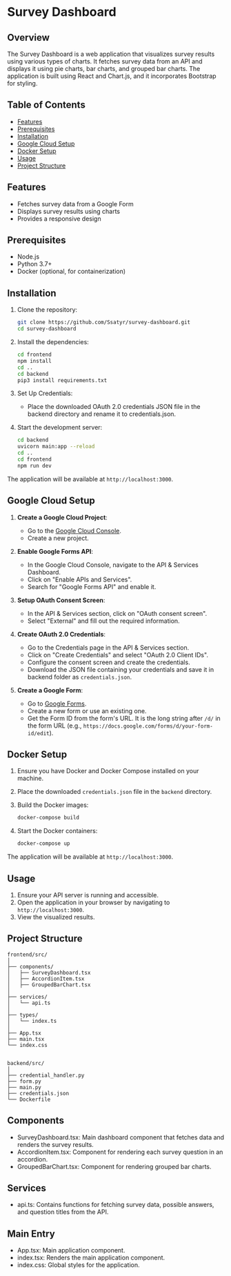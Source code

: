 # Survey Dashboard

## Overview

The Survey Dashboard is a web application that visualizes survey results using various types of charts. It fetches survey data from an API and displays it using pie charts, bar charts, and grouped bar charts. The application is built using React and Chart.js, and it incorporates Bootstrap for styling.

## Table of Contents

- [Features](#features)
- [Prerequisites](#prerequisites)
- [Installation](#installation)
- [Google Cloud Setup](#google-cloud-setup)
- [Docker Setup](#docker-setup)
- [Usage](#usage)
- [Project Structure](#project-structure)

## Features

- Fetches survey data from a Google Form
- Displays survey results using charts
- Provides a responsive design

## Prerequisites

- Node.js
- Python 3.7+
- Docker (optional, for containerization)

## Installation

1. Clone the repository:

   ```sh
   git clone https://github.com/Ssatyr/survey-dashboard.git
   cd survey-dashboard
   ```

2. Install the dependencies:

   ```sh
   cd frontend
   npm install
   cd ..
   cd backend
   pip3 install requirements.txt
   ```

3. Set Up Credentials:

   - Place the downloaded OAuth 2.0 credentials JSON file in the backend directory and rename it to credentials.json.

4. Start the development server:

   ```sh
   cd backend
   uvicorn main:app --reload
   cd ..
   cd frontend
   npm run dev
   ```

The application will be available at `http://localhost:3000`.

## Google Cloud Setup

1. **Create a Google Cloud Project**:

   - Go to the [Google Cloud Console](https://console.cloud.google.com/).
   - Create a new project.

2. **Enable Google Forms API**:

   - In the Google Cloud Console, navigate to the API & Services Dashboard.
   - Click on "Enable APIs and Services".
   - Search for "Google Forms API" and enable it.

3. **Setup OAuth Consent Screen**:

   - In the API & Services section, click on "OAuth consent screen".
   - Select "External" and fill out the required information.

4. **Create OAuth 2.0 Credentials**:

   - Go to the Credentials page in the API & Services section.
   - Click on "Create Credentials" and select "OAuth 2.0 Client IDs".
   - Configure the consent screen and create the credentials.
   - Download the JSON file containing your credentials and save it in backend folder as `credentials.json`.

5. **Create a Google Form**:
   - Go to [Google Forms](https://forms.google.com/).
   - Create a new form or use an existing one.
   - Get the Form ID from the form's URL. It is the long string after `/d/` in the form URL (e.g., `https://docs.google.com/forms/d/your-form-id/edit`).

## Docker Setup

1. Ensure you have Docker and Docker Compose installed on your machine.

2. Place the downloaded `credentials.json` file in the `backend` directory.

3. Build the Docker images:

   ```sh
   docker-compose build
   ```

4. Start the Docker containers:

   ```sh
   docker-compose up
   ```

The application will be available at `http://localhost:3000`.

## Usage

1. Ensure your API server is running and accessible.
2. Open the application in your browser by navigating to `http://localhost:3000`.
3. View the visualized results.

## Project Structure

```plaintext
frontend/src/
│
├── components/
│   ├── SurveyDashboard.tsx
│   ├── AccordionItem.tsx
│   ├── GroupedBarChart.tsx
│
├── services/
│   └── api.ts
│
├── types/
│   └── index.ts
│
├── App.tsx
├── main.tsx
└── index.css


backend/src/
│
├── credential_handler.py
├── form.py
├── main.py
├── credentials.json
└── Dockerfile
```

## Components

- SurveyDashboard.tsx: Main dashboard component that fetches data and renders the survey results.
- AccordionItem.tsx: Component for rendering each survey question in an accordion.
- GroupedBarChart.tsx: Component for rendering grouped bar charts.

## Services

- api.ts: Contains functions for fetching survey data, possible answers, and question titles from the API.

## Main Entry

- App.tsx: Main application component.
- index.tsx: Renders the main application component.
- index.css: Global styles for the application.
